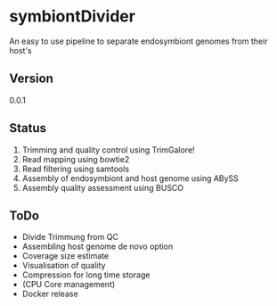 # symbiontDivider
An easy to use pipeline to separate endosymbiont genomes from their host's

## Version

0.0.1

## Status

1. Trimming and quality control using TrimGalore!
2. Read mapping using bowtie2
3. Read filtering using samtools
4. Assembly of endosymbiont and host genome using ABySS
5. Assembly quality assessment using BUSCO


## ToDo

- Divide Trimmung from QC
- Assembling host genome de novo option
- Coverage size estimate
- Visualisation of quality
- Compression for long time storage
- (CPU Core management)
- Docker release
